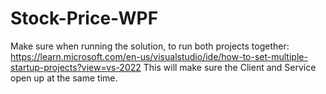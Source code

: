 # Stock-Price-WPF

Make sure when running the solution, to run both projects together: https://learn.microsoft.com/en-us/visualstudio/ide/how-to-set-multiple-startup-projects?view=vs-2022
This will make sure the Client and Service open up at the same time.
